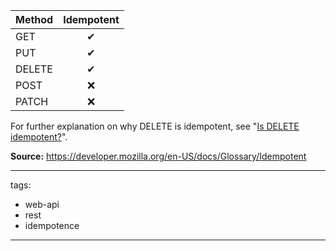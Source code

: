 |Method|Idempotent|
|------|:--------:|
|GET|✔|
|PUT|✔|
|DELETE|✔|
|POST|❌|
|PATCH|❌|

For further explanation on why DELETE is idempotent, see "[Is DELETE idempotent?](./is-delete-idempotent.md)".

**Source:** https://developer.mozilla.org/en-US/docs/Glossary/Idempotent

---
tags:
  - web-api
  - rest
  - idempotence
---
